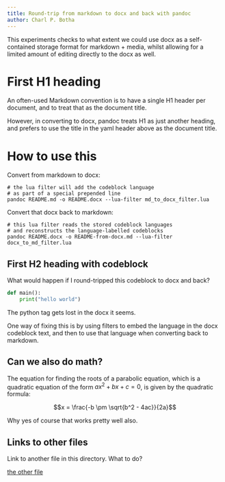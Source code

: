 ```yaml
---
title: Round-trip from markdown to docx and back with pandoc
author: Charl P. Botha
---
```


This experiments checks to what extent we could use docx as a self-contained storage format for markdown + media, whilst allowing for a limited amount of editing directly to the docx as well.

# First H1 heading

An often-used Markdown convention is to have a single H1 header per document, and to treat that as the document title.

However, in converting to docx, pandoc treats H1 as just another heading, and prefers to use the title in the yaml header above as the document title.

# How to use this

Convert from markdown to docx:

```shell
# the lua filter will add the codeblock language
# as part of a special prepended line
pandoc README.md -o README.docx --lua-filter md_to_docx_filter.lua
```

Convert that docx back to markdown:

```shell
# this lua filter reads the stored codeblock languages
# and reconstructs the language-labelled codeblocks
pandoc README.docx -o README-from-docx.md --lua-filter docx_to_md_filter.lua
```

## First H2 heading with codeblock

What would happen if I round-tripped this codeblock to docx and back?

```python
def main():
    print("hello world")
```

The python tag gets lost in the docx it seems.

One way of fixing this is by using filters to embed the language in the docx codeblock text, and then to use that language when converting back to markdown.

## Can we also do math?

The equation for finding the roots of a parabolic equation, which is a quadratic equation of the form $ax^2 + bx + c = 0$, is given by the quadratic formula:

$$x = \frac{-b \pm \sqrt{b^2 - 4ac}}{2a}$$

Why yes of course that works pretty well also.

## Links to other files

Link to another file in this directory. What to do?

[the other file](./other_file.docx)
